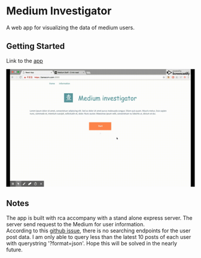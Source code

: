 # Medium Investigator

A web app for visualizing the data of medium users.

## Getting Started
Link to the [app](https://159.89.129.169:3000/)

![](https://github.com/timerg/Medium-investigator/blob/master/mi.gif)

## Notes
The app is built with rca accompany with a stand alone express server.
The server send request to the Medium for user information. </br>
According to this [github issue](https://github.com/Medium/medium-api-docs/issues/48), there is no searching endpoints for the user post data.
I am only able to query less than the latest 10 posts of each user with querystring '?format=json'.
Hope this will be solved in the nearly future.

